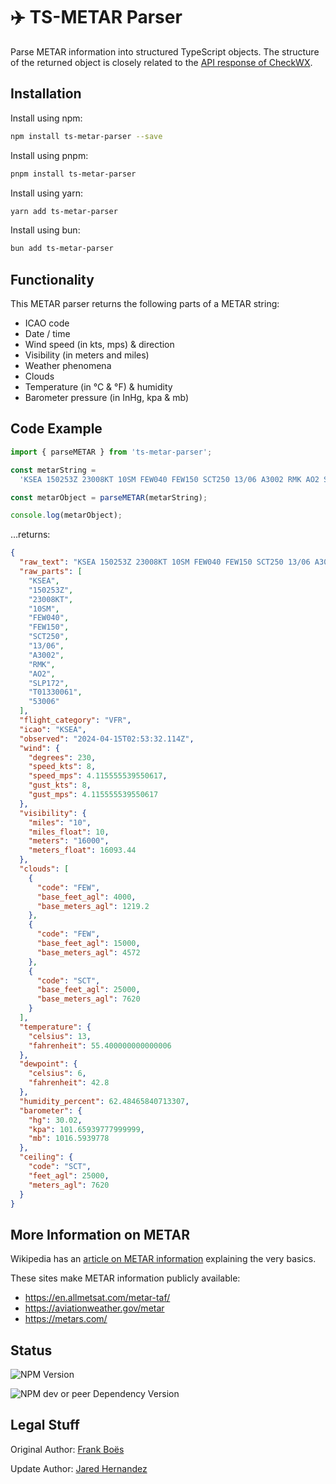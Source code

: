 # ✈️ TS-METAR Parser

Parse METAR information into structured TypeScript objects. The structure of the returned object is closely related to the [API response of CheckWX](https://api.checkwx.com/#metar-fields).

## Installation

Install using npm:

```bash
npm install ts-metar-parser --save
```

Install using pnpm:

```bash
pnpm install ts-metar-parser
```

Install using yarn:

```bash
yarn add ts-metar-parser
```

Install using bun:

```bash
bun add ts-metar-parser
```

## Functionality

This METAR parser returns the following parts of a METAR string:

- ICAO code
- Date / time
- Wind speed (in kts, mps) & direction
- Visibility (in meters and miles)
- Weather phenomena
- Clouds
- Temperature (in °C & °F) & humidity
- Barometer pressure (in InHg, kpa & mb)

## Code Example

```typescript
import { parseMETAR } from 'ts-metar-parser';

const metarString =
  'KSEA 150253Z 23008KT 10SM FEW040 FEW150 SCT250 13/06 A3002 RMK AO2 SLP172 T01330061 53006';

const metarObject = parseMETAR(metarString);

console.log(metarObject);
```

…returns:

```json
{
  "raw_text": "KSEA 150253Z 23008KT 10SM FEW040 FEW150 SCT250 13/06 A3002 RMK AO2 SLP172 T01330061 53006",
  "raw_parts": [
    "KSEA",
    "150253Z",
    "23008KT",
    "10SM",
    "FEW040",
    "FEW150",
    "SCT250",
    "13/06",
    "A3002",
    "RMK",
    "AO2",
    "SLP172",
    "T01330061",
    "53006"
  ],
  "flight_category": "VFR",
  "icao": "KSEA",
  "observed": "2024-04-15T02:53:32.114Z",
  "wind": {
    "degrees": 230,
    "speed_kts": 8,
    "speed_mps": 4.115555539550617,
    "gust_kts": 8,
    "gust_mps": 4.115555539550617
  },
  "visibility": {
    "miles": "10",
    "miles_float": 10,
    "meters": "16000",
    "meters_float": 16093.44
  },
  "clouds": [
    {
      "code": "FEW",
      "base_feet_agl": 4000,
      "base_meters_agl": 1219.2
    },
    {
      "code": "FEW",
      "base_feet_agl": 15000,
      "base_meters_agl": 4572
    },
    {
      "code": "SCT",
      "base_feet_agl": 25000,
      "base_meters_agl": 7620
    }
  ],
  "temperature": {
    "celsius": 13,
    "fahrenheit": 55.400000000000006
  },
  "dewpoint": {
    "celsius": 6,
    "fahrenheit": 42.8
  },
  "humidity_percent": 62.48465840713307,
  "barometer": {
    "hg": 30.02,
    "kpa": 101.65939777999999,
    "mb": 1016.5939778
  },
  "ceiling": {
    "code": "SCT",
    "feet_agl": 25000,
    "meters_agl": 7620
  }
}
```

## More Information on METAR

Wikipedia has an [article on METAR information](https://en.wikipedia.org/wiki/METAR) explaining the very basics.

These sites make METAR information publicly available:

- https://en.allmetsat.com/metar-taf/
- https://aviationweather.gov/metar
- https://metars.com/

## Status

![NPM Version](https://img.shields.io/npm/v/ts-metar-parser)

![NPM dev or peer Dependency Version](https://img.shields.io/npm/dependency-version/ts-metar-parser/dev/typescript)

## Legal Stuff

Original Author: [Frank Boës](https://3960.org)

Update Author: [Jared Hernandez](https://github.com/jaredthejellyfish)
